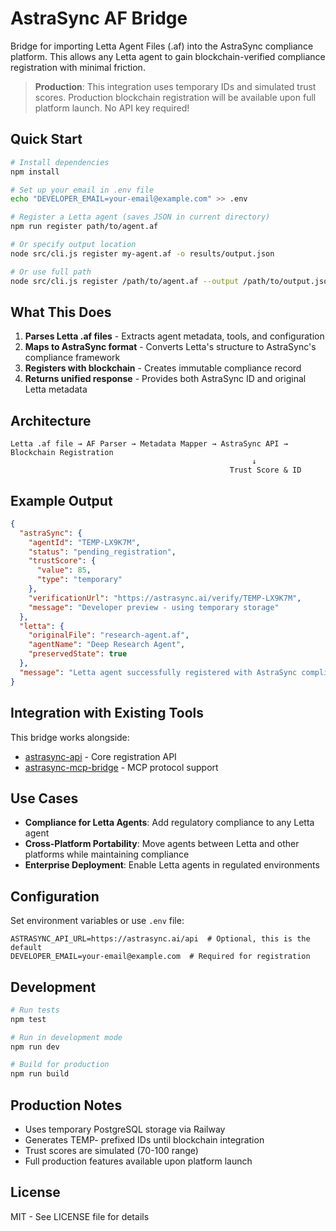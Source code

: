 # AstraSync AF Bridge

Bridge for importing Letta Agent Files (.af) into the AstraSync compliance platform. This allows any Letta agent to gain blockchain-verified compliance registration with minimal friction.

> **Production**: This integration uses temporary IDs and simulated trust scores. Production blockchain registration will be available upon full platform launch. No API key required!

## Quick Start

```bash
# Install dependencies
npm install

# Set up your email in .env file
echo "DEVELOPER_EMAIL=your-email@example.com" >> .env

# Register a Letta agent (saves JSON in current directory)
npm run register path/to/agent.af

# Or specify output location
node src/cli.js register my-agent.af -o results/output.json

# Or use full path
node src/cli.js register /path/to/agent.af --output /path/to/output.json
```

## What This Does

1. **Parses Letta .af files** - Extracts agent metadata, tools, and configuration
2. **Maps to AstraSync format** - Converts Letta's structure to AstraSync's compliance framework
3. **Registers with blockchain** - Creates immutable compliance record
4. **Returns unified response** - Provides both AstraSync ID and original Letta metadata

## Architecture

```
Letta .af file → AF Parser → Metadata Mapper → AstraSync API → Blockchain Registration
                                                      ↓
                                                 Trust Score & ID
```

## Example Output

```json
{
  "astraSync": {
    "agentId": "TEMP-LX9K7M",
    "status": "pending_registration",
    "trustScore": {
      "value": 85,
      "type": "temporary"
    },
    "verificationUrl": "https://astrasync.ai/verify/TEMP-LX9K7M",
    "message": "Developer preview - using temporary storage"
  },
  "letta": {
    "originalFile": "research-agent.af",
    "agentName": "Deep Research Agent",
    "preservedState": true
  },
  "message": "Letta agent successfully registered with AstraSync compliance layer"
}
```

## Integration with Existing Tools

This bridge works alongside:
- [astrasync-api](https://github.com/AstraSyncAI/astrasync-api) - Core registration API
- [astrasync-mcp-bridge](https://github.com/AstraSyncAI/astrasync-mcp-bridge) - MCP protocol support

## Use Cases

- **Compliance for Letta Agents**: Add regulatory compliance to any Letta agent
- **Cross-Platform Portability**: Move agents between Letta and other platforms while maintaining compliance
- **Enterprise Deployment**: Enable Letta agents in regulated environments

## Configuration

Set environment variables or use `.env` file:

```env
ASTRASYNC_API_URL=https://astrasync.ai/api  # Optional, this is the default
DEVELOPER_EMAIL=your-email@example.com  # Required for registration
```

## Development

```bash
# Run tests
npm test

# Run in development mode
npm run dev

# Build for production
npm run build
```

## Production Notes

- Uses temporary PostgreSQL storage via Railway
- Generates TEMP- prefixed IDs until blockchain integration
- Trust scores are simulated (70-100 range)
- Full production features available upon platform launch

## License

MIT - See LICENSE file for details